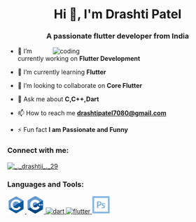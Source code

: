 
<h1 align="center">Hi 👋, I'm Drashti Patel</h1>
<h3 align="center">A passionate flutter developer from India</h3>
<img align="right" alt="coding" width="400" src="https://media.tenor.com/S59bPkT0pqcAAAAC/programming.gif">

- 🔭 I’m currently working on **Flutter Development**

- 🌱 I’m currently learning **Flutter**

- 👯 I’m looking to collaborate on **Core Flutter**

- 💬 Ask me about **C,C++,Dart**

- 📫 How to reach me **drashtipatel7080@gmail.com**

- ⚡ Fun fact **I am Passionate and Funny**

<h3 align="left">Connect with me:</h3>
<p align="left">
<a href="https://instagram.com/_._drashtii_._29" target="blank"><img align="center" src="https://raw.githubusercontent.com/rahuldkjain/github-profile-readme-generator/master/src/images/icons/Social/instagram.svg" alt="_._drashtii_._29" height="30" width="40" /></a>
</p>

<h3 align="left">Languages and Tools:</h3>
<p align="left"> <a href="https://www.cprogramming.com/" target="_blank" rel="noreferrer"> <img src="https://raw.githubusercontent.com/devicons/devicon/master/icons/c/c-original.svg" alt="c" width="40" height="40"/> </a> <a href="https://www.w3schools.com/cpp/" target="_blank" rel="noreferrer"> <img src="https://raw.githubusercontent.com/devicons/devicon/master/icons/cplusplus/cplusplus-original.svg" alt="cplusplus" width="40" height="40"/> </a> <a href="https://dart.dev" target="_blank" rel="noreferrer"> <img src="https://www.vectorlogo.zone/logos/dartlang/dartlang-icon.svg" alt="dart" width="40" height="40"/> </a> <a href="https://flutter.dev" target="_blank" rel="noreferrer"> <img src="https://www.vectorlogo.zone/logos/flutterio/flutterio-icon.svg" alt="flutter" width="40" height="40"/> </a> <a href="https://www.photoshop.com/en" target="_blank" rel="noreferrer"> <img src="https://raw.githubusercontent.com/devicons/devicon/master/icons/photoshop/photoshop-line.svg" alt="photoshop" width="40" height="40"/> </a> </p>
